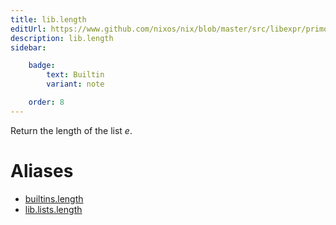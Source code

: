```yaml
---
title: lib.length
editUrl: https://www.github.com/nixos/nix/blob/master/src/libexpr/primops.cc
description: lib.length
sidebar:

    badge:
        text: Builtin
        variant: note

    order: 8
---
```


Return the length of the list *e*.


# Aliases

- [builtins.length](/nix-doc-comments/reference/builtins/builtins-length)
- [lib.lists.length](/nix-doc-comments/reference/lib/lists/lib-lists-length)


